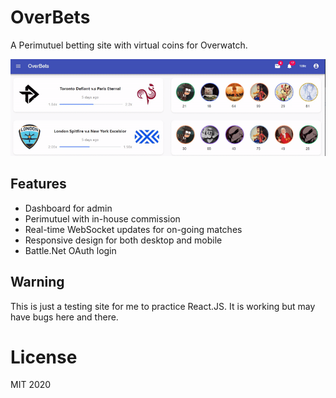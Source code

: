 # OverBets
A Perimutuel betting site with virtual coins for Overwatch.

![Realtime updates](screens/img.gif "Realtime updates")

## Features
- Dashboard for admin
- Perimutuel with in-house commission
- Real-time WebSocket updates for on-going matches
- Responsive design for both desktop and mobile
- Battle.Net OAuth login

## Warning
This is just a testing site for me to practice React.JS. It is working but may have bugs here and there.

# License
MIT 2020
